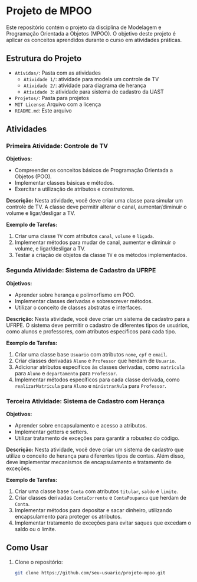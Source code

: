 # Projeto de MPOO

Este repositório contém o projeto da disciplina de Modelagem e Programação Orientada a Objetos (MPOO). O objetivo deste projeto é aplicar os conceitos aprendidos durante o curso em atividades práticas.

## Estrutura do Projeto

- `Atividas/`: Pasta com as atividades
   - `Atividade 1/`: atividade para modela um controle de TV
   - `Atividade 2/`: atividade para diagrama de herança
   - `Atividade 3`: atividade para sistema de cadastro da UAST
- `Projetos/`: Pasta para projetos
- `MIT License`: Arquivo com a licença
- `README.md`: Este arquivo

## Atividades

### Primeira Atividade: Controle de TV

**Objetivos:**
- Compreender os conceitos básicos de Programação Orientada a Objetos (POO).
- Implementar classes básicas e métodos.
- Exercitar a utilização de atributos e construtores.

**Descrição:**
Nesta atividade, você deve criar uma classe para simular um controle de TV. A classe deve permitir alterar o canal, aumentar/diminuir o volume e ligar/desligar a TV.

**Exemplo de Tarefas:**
1. Criar uma classe `TV` com atributos `canal`, `volume` e `ligada`.
2. Implementar métodos para mudar de canal, aumentar e diminuir o volume, e ligar/desligar a TV.
3. Testar a criação de objetos da classe `TV` e os métodos implementados.

### Segunda Atividade: Sistema de Cadastro da UFRPE

**Objetivos:**
- Aprender sobre herança e polimorfismo em POO.
- Implementar classes derivadas e sobrescrever métodos.
- Utilizar o conceito de classes abstratas e interfaces.

**Descrição:**
Nesta atividade, você deve criar um sistema de cadastro para a UFRPE. O sistema deve permitir o cadastro de diferentes tipos de usuários, como alunos e professores, com atributos específicos para cada tipo.

**Exemplo de Tarefas:**
1. Criar uma classe base `Usuario` com atributos `nome`, `cpf` e `email`.
2. Criar classes derivadas `Aluno` e `Professor` que herdam de `Usuario`.
3. Adicionar atributos específicos às classes derivadas, como `matricula` para `Aluno` e `departamento` para `Professor`.
4. Implementar métodos específicos para cada classe derivada, como `realizarMatricula` para `Aluno` e `ministrarAula` para `Professor`.

### Terceira Atividade: Sistema de Cadastro com Herança

**Objetivos:**
- Aprender sobre encapsulamento e acesso a atributos.
- Implementar getters e setters.
- Utilizar tratamento de exceções para garantir a robustez do código.

**Descrição:**
Nesta atividade, você deve criar um sistema de cadastro que utilize o conceito de herança para diferentes tipos de contas. Além disso, deve implementar mecanismos de encapsulamento e tratamento de exceções.

**Exemplo de Tarefas:**
1. Criar uma classe base `Conta` com atributos `titular`, `saldo` e `limite`.
2. Criar classes derivadas `ContaCorrente` e `ContaPoupanca` que herdam de `Conta`.
3. Implementar métodos para depositar e sacar dinheiro, utilizando encapsulamento para proteger os atributos.
4. Implementar tratamento de exceções para evitar saques que excedam o saldo ou o limite.

## Como Usar

1. Clone o repositório:
   ```bash
   git clone https://github.com/seu-usuario/projeto-mpoo.git
